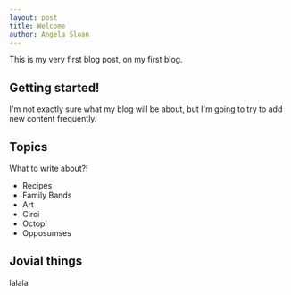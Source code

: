 ```yaml
---
layout: post
title: Welcome
author: Angela Sloan
---
```


This is my very first blog post, on my first blog.

## Getting started!

I'm not exactly sure what my blog will be about, but I'm going to try to add new content frequently.

## Topics

What to write about?!

- Recipes
- Family Bands
- Art
- Circi
- Octopi
- Opposumses

## Jovial things

lalala

